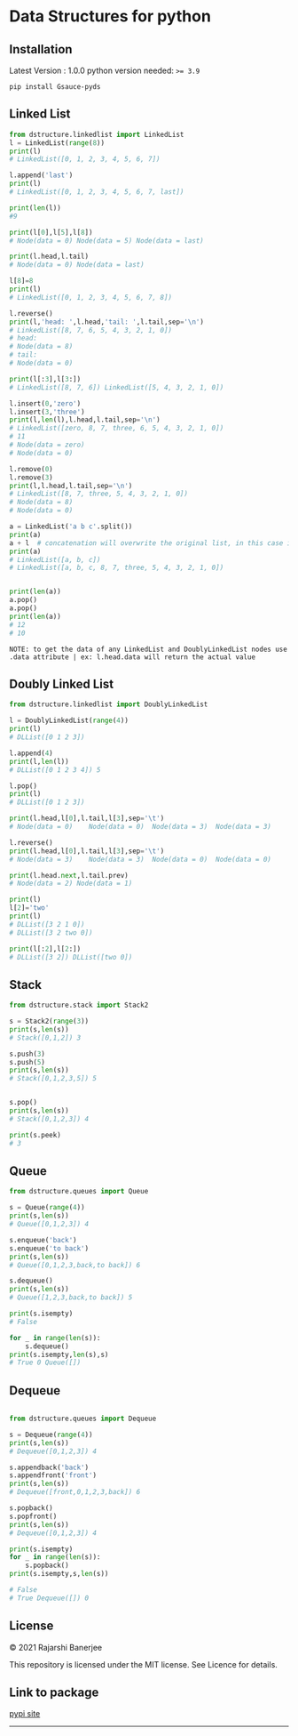 # Data Structures for python

## Installation
Latest Version : 1.0.0
python version needed: `>= 3.9`

```
pip install Gsauce-pyds
```
## Linked List
```python
from dstructure.linkedlist import LinkedList
l = LinkedList(range(8))
print(l)
# LinkedList([0, 1, 2, 3, 4, 5, 6, 7])

l.append('last')
print(l)
# LinkedList([0, 1, 2, 3, 4, 5, 6, 7, last])

print(len(l))
#9

print(l[0],l[5],l[8])
# Node(data = 0) Node(data = 5) Node(data = last)

print(l.head,l.tail)
# Node(data = 0) Node(data = last)

l[8]=8
print(l)
# LinkedList([0, 1, 2, 3, 4, 5, 6, 7, 8])

l.reverse()
print(l,'head: ',l.head,'tail: ',l.tail,sep='\n')
# LinkedList([8, 7, 6, 5, 4, 3, 2, 1, 0])
# head: 
# Node(data = 8)
# tail: 
# Node(data = 0)

print(l[:3],l[3:])
# LinkedList([8, 7, 6]) LinkedList([5, 4, 3, 2, 1, 0])

l.insert(0,'zero')
l.insert(3,'three')
print(l,len(l),l.head,l.tail,sep='\n')
# LinkedList([zero, 8, 7, three, 6, 5, 4, 3, 2, 1, 0])
# 11
# Node(data = zero)
# Node(data = 0)

l.remove(0)
l.remove(3)
print(l,l.head,l.tail,sep='\n')
# LinkedList([8, 7, three, 5, 4, 3, 2, 1, 0])
# Node(data = 8)
# Node(data = 0)

a = LinkedList('a b c'.split())
print(a)
a + l  # concatenation will overwrite the original list, in this case it's a
print(a)
# LinkedList([a, b, c])
# LinkedList([a, b, c, 8, 7, three, 5, 4, 3, 2, 1, 0])


print(len(a))
a.pop()
a.pop()
print(len(a))
# 12
# 10
```

`NOTE: to get the data of any LinkedList and DoublyLinkedList nodes use .data attribute | ex: l.head.data will return the actual value`
  
## Doubly Linked List

```python
from dstructure.linkedlist import DoublyLinkedList

l = DoublyLinkedList(range(4))
print(l)
# DLList([0 1 2 3])

l.append(4)
print(l,len(l))
# DLList([0 1 2 3 4]) 5

l.pop()
print(l)
# DLList([0 1 2 3])

print(l.head,l[0],l.tail,l[3],sep='\t')
# Node(data = 0)	Node(data = 0)	Node(data = 3)	Node(data = 3)

l.reverse()
print(l.head,l[0],l.tail,l[3],sep='\t')
# Node(data = 3)	Node(data = 3)	Node(data = 0)	Node(data = 0)

print(l.head.next,l.tail.prev)
# Node(data = 2) Node(data = 1)

print(l)
l[2]='two'
print(l)
# DLList([3 2 1 0])
# DLList([3 2 two 0])

print(l[:2],l[2:])
# DLList([3 2]) DLList([two 0])

```
## Stack
```python
from dstructure.stack import Stack2

s = Stack2(range(3))
print(s,len(s))
# Stack([0,1,2]) 3

s.push(3)
s.push(5)
print(s,len(s))
# Stack([0,1,2,3,5]) 5


s.pop()
print(s,len(s))
# Stack([0,1,2,3]) 4

print(s.peek)
# 3
```

## Queue
```python
from dstructure.queues import Queue

s = Queue(range(4))
print(s,len(s))
# Queue([0,1,2,3]) 4

s.enqueue('back')
s.enqueue('to back')
print(s,len(s))
# Queue([0,1,2,3,back,to back]) 6

s.dequeue()
print(s,len(s))
# Queue([1,2,3,back,to back]) 5

print(s.isempty)
# False

for _ in range(len(s)):
    s.dequeue()
print(s.isempty,len(s),s)
# True 0 Queue([])
```
## Dequeue 
```python

from dstructure.queues import Dequeue

s = Dequeue(range(4))
print(s,len(s))
# Dequeue([0,1,2,3]) 4

s.appendback('back')
s.appendfront('front')
print(s,len(s))
# Dequeue([front,0,1,2,3,back]) 6

s.popback()
s.popfront()
print(s,len(s))
# Dequeue([0,1,2,3]) 4

print(s.isempty)
for _ in range(len(s)):
    s.popback()
print(s.isempty,s,len(s))

# False
# True Dequeue([]) 0
```


## License

© 2021 Rajarshi Banerjee

This repository is licensed under the MIT license. See Licence for details.

## Link to package

<a href="https://pypi.org/project/Gsauce-pyds/"> pypi site </a>

***

